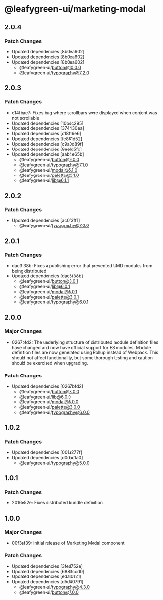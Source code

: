 # @leafygreen-ui/marketing-modal

## 2.0.4

### Patch Changes

- Updated dependencies [8b0ea602]
- Updated dependencies [8b0ea602]
- Updated dependencies [8b0ea602]
  - @leafygreen-ui/button@10.0.0
  - @leafygreen-ui/typography@7.2.0

## 2.0.3

### Patch Changes

- e14fbae7: Fixes bug where scrollbars were displayed when content was not scrollable
- Updated dependencies [10bdc295]
- Updated dependencies [374430ea]
- Updated dependencies [c18f16e6]
- Updated dependencies [fe861d52]
- Updated dependencies [c9a0d89f]
- Updated dependencies [9ee1d5fc]
- Updated dependencies [aab4e65b]
  - @leafygreen-ui/button@9.0.0
  - @leafygreen-ui/typography@7.1.0
  - @leafygreen-ui/modal@5.1.0
  - @leafygreen-ui/palette@3.1.0
  - @leafygreen-ui/lib@6.1.1

## 2.0.2

### Patch Changes

- Updated dependencies [ac0f3ff1]
  - @leafygreen-ui/typography@7.0.0

## 2.0.1

### Patch Changes

- dac3f38b: Fixes a publishing error that prevented UMD modules from being distributed
- Updated dependencies [dac3f38b]
  - @leafygreen-ui/button@8.0.1
  - @leafygreen-ui/lib@6.0.1
  - @leafygreen-ui/modal@5.0.1
  - @leafygreen-ui/palette@3.0.1
  - @leafygreen-ui/typography@6.0.1

## 2.0.0

### Major Changes

- 0267bfd2: The underlying structure of distributed module definition files have changed and now have official support for ES modules. Module definition files are now generated using Rollup instead of Webpack. This should not affect functionality, but some thorough testing and caution should be exercised when upgrading.

### Patch Changes

- Updated dependencies [0267bfd2]
  - @leafygreen-ui/button@8.0.0
  - @leafygreen-ui/lib@6.0.0
  - @leafygreen-ui/modal@5.0.0
  - @leafygreen-ui/palette@3.0.0
  - @leafygreen-ui/typography@6.0.0

## 1.0.2

### Patch Changes

- Updated dependencies [001a277f]
- Updated dependencies [d0dac1a0]
  - @leafygreen-ui/typography@5.0.0

## 1.0.1

### Patch Changes

- 2016e52e: Fixes distributed bundle definition

## 1.0.0

### Major Changes

- 00f3af39: Initial release of Marketing Modal component

### Patch Changes

- Updated dependencies [3fed752e]
- Updated dependencies [6883ccd0]
- Updated dependencies [eda10121]
- Updated dependencies [d5d40791]
  - @leafygreen-ui/typography@4.3.0
  - @leafygreen-ui/button@7.0.0
